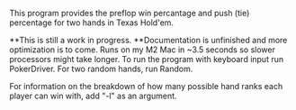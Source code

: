 This program provides the preflop win percantage and push (tie) percentage for two hands in Texas Hold'em.

**This is still a work in progress. 
**Documentation is unfinished and more optimization is to come.
Runs on my M2 Mac in ~3.5 seconds so slower processors might take longer. 
To run the program with keyboard input run PokerDriver.
For two random hands, run Random.

For information on the breakdown of how many possible hand ranks each player can win with, add "-l" as an argument.
